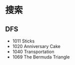 # 搜索

## DFS

- 1011 Sticks
- 1020 Anniversary Cake
- 1040 Transportation
- 1069 The Bermuda Triangle
